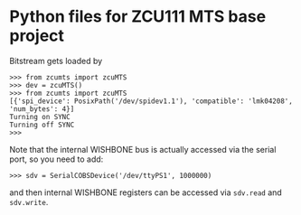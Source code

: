 # Python files for ZCU111 MTS base project

Bitstream gets loaded by

```
>>> from zcumts import zcuMTS
>>> dev = zcuMTS()
>>> from zcumts import zcuMTS
[{'spi_device': PosixPath('/dev/spidev1.1'), 'compatible': 'lmk04208', 'num_bytes': 4}]
Turning on SYNC
Turning off SYNC
>>>
```

Note that the internal WISHBONE bus is actually accessed
via the serial port, so you need to add:

```
>>> sdv = SerialCOBSDevice('/dev/ttyPS1', 1000000)
```

and then internal WISHBONE registers can be accessed
via ``sdv.read`` and ``sdv.write``.
